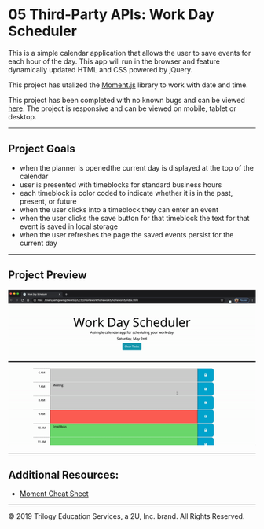 # 05 Third-Party APIs: Work Day Scheduler

This is a simple calendar application that allows the user to save events for each hour of the day. This app will run in the browser and feature dynamically updated HTML and CSS powered by jQuery.

This project has utalized the [Moment.js](https://momentjs.com/) library to work with date and time. 

This project has been completed with no known bugs and can be viewed [here](). The project is responsive and can be viewed on mobile, tablet or desktop.

---

## Project Goals

- when the planner is openedthe current day is displayed at the top of the calendar
- user is presented with timeblocks for standard business hours
- each timeblock is color coded to indicate whether it is in the past, present, or future
- when the user clicks into a timeblock they can enter an event
- when the user clicks the save button for that timeblock the text for that event is saved in local storage
- when the user refreshes the page the saved events persist for the current day


--- 

## Project Preview

![day planner demo](./Assets/example.gif)

---

## Additional Resources: 

- [Moment Cheat Sheet](https://devhints.io/moment)

- - -
© 2019 Trilogy Education Services, a 2U, Inc. brand. All Rights Reserved.
